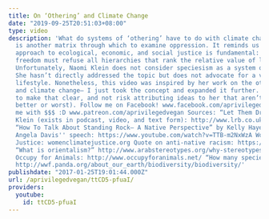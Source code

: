 ```yaml
---
title: On ‘Othering’ and Climate Change
date: "2019-09-25T20:51:03+08:00"
type: video
description: 'What do systems of ‘othering’ have to do with climate change? “Othering”
  is another matrix through which to examine oppression. It reminds us why a pro-intersectional
  approach to ecological, economic, and social justice is fundamental: our fight for
  freedom must refuse all hierarchies that rank the relative value of living beings.
  Unfortunately, Naomi Klein does not consider speciesism as a system of ‘othering’.
  She hasn’t directly addressed the topic but does not advocate for a vegan diet/
  lifestyle. Nonetheless, this video was inspired by her work on the othering of humans
  and climate change– I just took the concept and expanded it further. I just wanted
  to make that clear, and not risk attributing ideas to her that aren’t hers (for
  better or worst). Follow me on Facebook! www.facebook.com/aprivilegedvegan Support
  me with $$$ :D www.patreon.com/aprivilegedvegan Sources: “Let Them Drown” by Naomi
  Klein (exists in podcast, video, and text form): http://www.lrb.co.uk/v38/n11/naomi-klein/let-them-drown
  “How To Talk About Standing Rock– A Native Perspective” by Kelly Hayes: https://transformativespaces.org/2016/10/27/how-to-talk-about-nodapl-a-native-perspective/
  Angela Davis'' speech: https://www.youtube.com/watch?v=TTB-m2NxWzA Women Climate
  Justice: womenclimatejustice.org Quote on anti-native racism: https://zinnedproject.org/2016/10/support-indigenous-rights-abolish-columbus-day/
  “What is orientalism?” http://www.arabstereotypes.org/why-stereotypes/what-orientalism
  Occupy for Animals: http://www.occupyforanimals.net/ “How many species are we loosing?”
  http://wwf.panda.org/about_our_earth/biodiversity/biodiversity/'
publishdate: "2017-01-25T19:01:44.000Z"
url: /aprivilegedvegan/ttCD5-pfuaI/
providers:
  youtube:
    id: ttCD5-pfuaI
---
```

